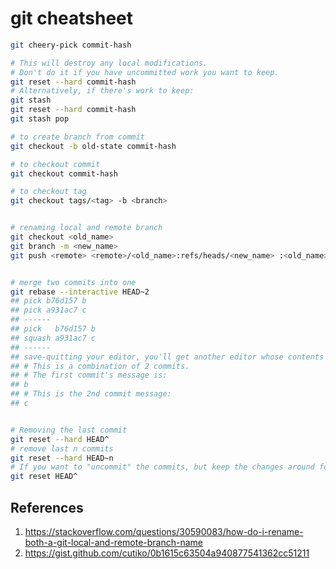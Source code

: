 # git cheatsheet

```bash
git cheery-pick commit-hash

# This will destroy any local modifications.
# Don't do it if you have uncommitted work you want to keep.
git reset --hard commit-hash
# Alternatively, if there's work to keep:
git stash
git reset --hard commit-hash
git stash pop

# to create branch from commit
git checkout -b old-state commit-hash

# to checkout commit
git checkout commit-hash

# to checkout tag
git checkout tags/<tag> -b <branch>


# renaming local and remote branch
git checkout <old_name>
git branch -m <new_name>
git push <remote> <remote>/<old_name>:refs/heads/<new_name> :<old_name>


# merge two commits into one
git rebase --interactive HEAD~2
## pick b76d157 b
## pick a931ac7 c
## ------
## pick   b76d157 b
## squash a931ac7 c
## ------
## save-quitting your editor, you'll get another editor whose contents are
## # This is a combination of 2 commits.
## # The first commit's message is:
## b
## # This is the 2nd commit message:
## c


# Removing the last commit
git reset --hard HEAD^
# remove last n commits
git reset --hard HEAD~n
# If you want to "uncommit" the commits, but keep the changes around for reworking
git reset HEAD^ 
```


## References
1. https://stackoverflow.com/questions/30590083/how-do-i-rename-both-a-git-local-and-remote-branch-name
2. https://gist.github.com/cutiko/0b1615c63504a940877541362cc51211